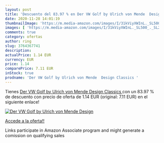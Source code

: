 ```yaml
---
layout: post
title: 'Descuento del 83.97 % en Der VW Golf by Ulrich von Mende  Design '
date: 2020-11-28 14:01:19
thumbnailImage: 'https://m.media-amazon.com/images/I/31kViyXWInL._SL500_._SL200_.jpg'
images: [ 'https://m.media-amazon.com/images/I/31kViyXWInL._SL500_._SL200_.jpg' ]
comments: true
category: ofertas
author: ring
slug: 3764367741
description:
actualPrice: 1.14 EUR
currency: EUR
price: 1.14
comparePrice: 7.11 EUR
inStock: true
prodname: 'Der VW Golf by Ulrich von Mende  Design Classics '
---
```


Tienes [Der VW Golf by Ulrich von Mende  Design Classics ](https://www.amazon.es/dp/3764367741/?tag=tolees-21) con un 83.97 % de descuento con precio de oferta de 1.14 EUR (original: 7.11 EUR) en el siguiente enlace!

[![Der VW Golf by Ulrich von Mende  Design ](https://m.media-amazon.com/images/I/31kViyXWInL._SL500_._SL200_.jpg)](https://www.amazon.es/dp/3764367741/?tag=tolees-21)

[Accede a la oferta!!](https://www.amazon.es/dp/3764367741/?tag=tolees-21)

Links participate in Amazon Associate program and might generate a comission on qualifying sales


